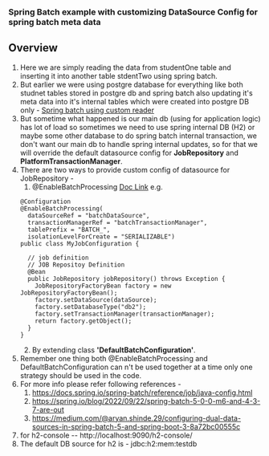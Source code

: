 ### Spring Batch example with customizing DataSource Config for spring batch meta data

## Overview
1. Here we are simply reading the data from studentOne table and inserting it into another table stdentTwo using spring batch.
2. But earlier we were using postgre database for everything like both studnet tables stored in postgre db and spring batch also updating it's meta data into it's internal tables which were created into postgre DB only - [Spring batch using custom reader](https://github.com/ayushdgupta/SpringBoot3-SpringBatchDemo-Using-CustomReader)
3. But sometime what happened is our main db (using for application logic) has lot of load so sometimes we need to use spring internal DB (H2) or maybe some other database to do spring batch internal transaction, we don't want our main db to handle spring internal updates, so for that we will override the default datasource config for **JobRepository** and **PlatformTransactionManager**.
4. There are two ways to provide custom config of datasource for JobRepository -
   1. @EnableBatchProcessing [Doc Link](https://docs.spring.io/spring-batch/reference/job/configuring-repository.html) e.g.
   ```
   @Configuration
   @EnableBatchProcessing(
     dataSourceRef = "batchDataSource",
     transactionManagerRef = "batchTransactionManager",
     tablePrefix = "BATCH_",
     isolationLevelForCreate = "SERIALIZABLE")
   public class MyJobConfiguration {

     // job definition
     // JOB Repositoy Definition
     @Bean
     public JobRepository jobRepository() throws Exception {
       JobRepositoryFactoryBean factory = new JobRepositoryFactoryBean();
       factory.setDataSource(dataSource);
       factory.setDatabaseType("db2");
       factory.setTransactionManager(transactionManager);
       return factory.getObject();
     }
   }
   ```
   2. By extending class **'DefaultBatchConfiguration'**.
5. Remember one thing both @EnableBatchProcessing and DefaultBatchConfiguration can n't be used together at a time only one strategy should be used in the code.
6. For more info please refer following references -
   1. https://docs.spring.io/spring-batch/reference/job/java-config.html
   2. https://spring.io/blog/2022/09/22/spring-batch-5-0-0-m6-and-4-3-7-are-out
   3. https://medium.com/@aryan.shinde.29/configuring-dual-data-sources-in-spring-batch-5-and-spring-boot-3-8a72bc00555c
7. for h2-console  -- http://localhost:9090/h2-console/
8. The default DB source for h2 is - jdbc:h2:mem:testdb